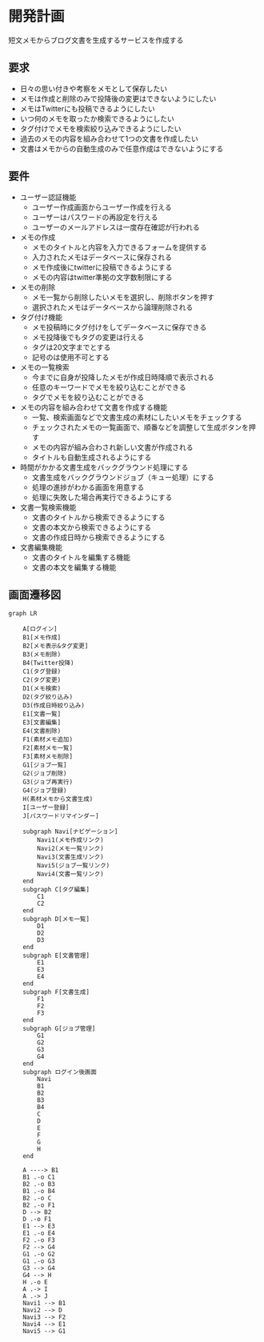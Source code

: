 # 開発計画
短文メモからブログ文書を生成するサービスを作成する

## 要求
- 日々の思い付きや考察をメモとして保存したい
- メモは作成と削除のみで投降後の変更はできないようにしたい
- メモはTwitterにも投稿できるようにしたい
- いつ何のメモを取ったか検索できるようにしたい
- タグ付けでメモを検索絞り込みできるようにしたい
- 過去のメモの内容を組み合わせて1つの文書を作成したい
- 文書はメモからの自動生成のみで任意作成はできないようにする

## 要件
- ユーザー認証機能
    - ユーザー作成画面からユーザー作成を行える
    - ユーザーはパスワードの再設定を行える
    - ユーザーのメールアドレスは一度存在確認が行われる
- メモの作成
    - メモのタイトルと内容を入力できるフォームを提供する
    - 入力されたメモはデータベースに保存される
    - メモ作成後にtwitterに投稿できるようにする
    - メモの内容はtwitter準拠の文字数制限にする
- メモの削除
    - メモ一覧から削除したいメモを選択し、削除ボタンを押す
    - 選択されたメモはデータベースから論理削除される
- タグ付け機能
    - メモ投稿時にタグ付けをしてデータベースに保存できる
    - メモ投降後でもタグの変更は行える
    - タグは20文字までとする
    - 記号のは使用不可とする
- メモの一覧検索
    - 今までに自身が投降したメモが作成日時降順で表示される
    - 任意のキーワードでメモを絞り込むことができる
    - タグでメモを絞り込むことができる
- メモの内容を組み合わせて文書を作成する機能
    - 一覧、検索画面などで文書生成の素材にしたいメモをチェックする
    - チェックされたメモの一覧画面で、順番などを調整して生成ボタンを押す
    - メモの内容が組み合わされ新しい文書が作成される
    - タイトルも自動生成されるようにする
- 時間がかかる文書生成をバックグラウンド処理にする
    - 文書生成をバックグラウンドジョブ（キュー処理）にする
    - 処理の進捗がわかる画面を用意する
    - 処理に失敗した場合再実行できるようにする
- 文書一覧検索機能
    - 文書のタイトルから検索できるようにする
    - 文書の本文から検索できるようにする
    - 文書の作成日時から検索できるようにする
- 文書編集機能
    - 文書のタイトルを編集する機能
    - 文書の本文を編集する機能

## 画面遷移図
```mermaid
graph LR

    A[ログイン]
    B1[メモ作成]
    B2[メモ表示&タグ変更]
    B3(メモ削除)
    B4(Twitter投降)
    C1(タグ登録)
    C2(タグ変更)
    D1(メモ検索)
    D2(タグ絞り込み)
    D3(作成日時絞り込み)
    E1[文書一覧]
    E3[文書編集]
    E4(文書削除)
    F1(素材メモ追加)
    F2[素材メモ一覧]
    F3[素材メモ削除]
    G1[ジョブ一覧]
    G2(ジョブ削除)
    G3(ジョブ再実行)
    G4(ジョブ登録)
    H(素材メモから文書生成)
    I[ユーザー登録]
    J[パスワードリマインダー]

    subgraph Navi[ナビゲーション]
        Navi1(メモ作成リンク)
        Navi2(メモ一覧リンク)
        Navi3(文書生成リンク)
        Navi5(ジョブ一覧リンク)
        Navi4(文書一覧リンク)
    end
    subgraph C[タグ編集]
        C1
        C2
    end
    subgraph D[メモ一覧]
        D1
        D2
        D3
    end
    subgraph E[文書管理]
        E1
        E3
        E4
    end
    subgraph F[文書生成]
        F1
        F2
        F3
    end
    subgraph G[ジョブ管理]
        G1
        G2
        G3
        G4
    end
    subgraph ログイン後画面
        Navi
        B1
        B2
        B3
        B4
        C
        D
        E
        F
        G
        H
    end

    A ----> B1
    B1 .-o C1
    B2 .-o B3
    B1 .-o B4
    B2 .-o C
    B2 .-o F1
    D --> B2
    D .-o F1
    E1 --> E3
    E1 .-o E4
    F2 .-o F3
    F2 --> G4
    G1 .-o G2
    G1 .-o G3
    G3 --> G4
    G4 --> H
    H .-o E
    A .-> I
    A .-> J
    Navi1 --> B1
    Navi2 --> D
    Navi3 --> F2
    Navi4 --> E1
    Navi5 --> G1
```
